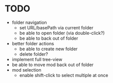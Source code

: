 # TODO

* folder navigation
  * set URL/basePath via current folder
  * be able to open folder (via double-click?)
  * be able to back out of folder
* better folder actions
  * be able to create new folder
  * delete folder?
* implement full tree-view
* be able to move mod back out of folder
* mod selection
  * enable shift-click to select multiple at once

